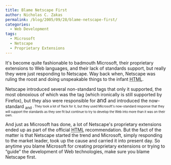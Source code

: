 ```yaml
---
title: Blame Netscape First
author: Nicholas C. Zakas
permalink: /blog/2005/09/28/blame-netscape-first/
categories:
  - Web Development
tags:
  - Microsoft
  - Netscape
  - Proprietary Extensions
---
```

It's become quite fashionable to badmouth Microsoft, their proprietary extensions to Web languages, and their lack of standards support, but really they were just responding to Netscape. Way back when, Netscape was ruling the roost and doing unspeakable things to the infant <acronym title="Hyper Text Markup Language">HTML</acronym>.

Netscape introduced several non-standard tags that only it supported, the most obnoxious of which was the <blink/> tag (which ironically is still supported by Firefox), but they also were responsible for <big/> and <small> and introduced the now-standard <sub/> and <sup/>. They took a lot of flack for it, but they used Microsoft's now-standard response that they will support the standards as they see fit but continue to try to develop the Web into more than it was on their own.

And just as Microsoft has done, a lot of Netscape's proprietary extensions ended up as part of the official <acronym title="Hyper Text Markup Language">HTML</acronym> recommendation. But the fact of the matter is that Netscape started the trend and Microsoft, simply responding to the market leader, took up the cause and carried it into present day. So anytime you blame Microsoft for creating proprietary extensions or trying to &#8220;guide&#8221; the development of Web technologies, make sure you blame Netscape first.
